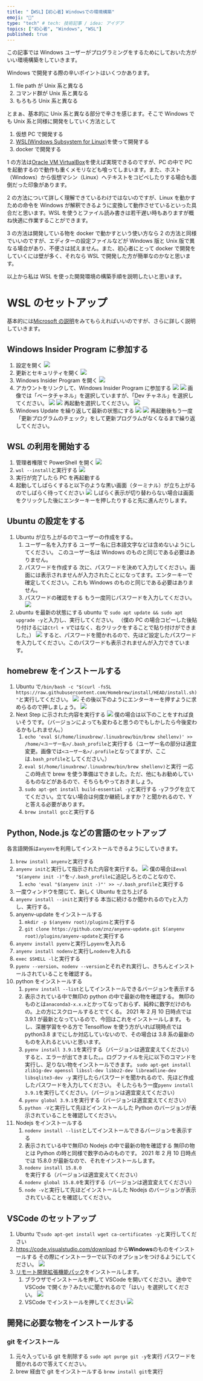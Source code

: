 ```yaml
---
title: "【WSL】【初心者】Windowsでの環境構築"
emoji: "🦁"
type: "tech" # tech: 技術記事 / idea: アイデア
topics: ["初心者", "Windows", "WSL"]
published: true
---
```


この記事では Windows ユーザーがプログラミングをするためにしておいた方がいい環境構築をしていきます。

Windows で開発する際の辛いポイントはいくつかあります。

1. file path が Unix 系と異なる
2. コマンド群が Unix 系と異なる
3. もろもろ Unix 系と異なる

とまぁ、基本的に Unix 系と異なる部分で辛さを感じます。そこで Windows でも Unix 系と同様に開発をしていく方法として

1. 仮想 PC で開発する
2. [WSL(Windows Subsystem for Linux)](https://docs.microsoft.com/ja-jp/windows/wsl/about)を使って開発する
3. docker で開発する

1 の方法は[Oracle VM VirtualBox](https://www.virtualbox.org/)を使えば実現できるのですが、PC の中で PC を起動するので動作も重くメモリなども喰ってしまいます。また、ホスト（Windows）から仮想マシン（Linux）へテキストをコピペしたりする場合も面倒だった印象があります。

2 の方法について詳しく理解できているわけではないのですが、Linux を動かすための命令を Windows が解釈できるように変換して動作させているといった具合だと思います。WSL を使うとファイル読み書きは若干遅い時もありますが概ね快適に作業することができます。

3 の方法は開発している物を docker で動かすという使い方なら 2 の方法と同様でいいのですが、エディターの設定ファイルなどが Windows 版と Unix 版で異なる場合があり、不便さは拭えません。また、初心者にとって docker で開発をしていくには壁が多く、それなら WSL で開発した方が簡単なのかなと思います。

以上から私は WSL を使った開発環境の構築手順を説明したいと思います。

# WSL のセットアップ

基本的には[Microsoft の説明](https://docs.microsoft.com/ja-jp/windows/wsl/install-win10#simplified-installation-for-windows-insiders)をみてもらえればいいのですが、さらに詳しく説明していきます。

## Windows Insider Program に参加する

1. 設定を開く
   ![](https://storage.googleapis.com/zenn-user-upload/g93da5vpbvm6mlihmbkj7462gvjj)
2. 更新とセキュリティを開く
   ![](https://storage.googleapis.com/zenn-user-upload/zjvnfiuti3qkbg66k4kq5w5scpga)
3. Windows Insider Program を開く
   ![](https://storage.googleapis.com/zenn-user-upload/gcdye7114317eyatbxv8oepqbz35)
4. アカウントをリンクして、Windows Insider Program に参加する
   ![](https://storage.googleapis.com/zenn-user-upload/8rn03lrv56racgzxenpmnv5jkcwm)
   ![](https://storage.googleapis.com/zenn-user-upload/lqlrh3a0nh4fiyorvg67fpg842m4)
   画像では「ベータチャネル」を選択していますが、「Dev チャネル」を選択してください。
   ![](https://storage.googleapis.com/zenn-user-upload/4qnifpvkuijh21ybmqf2w3060b5c)
   ![](https://storage.googleapis.com/zenn-user-upload/7mv02fshp925n4zczkl6301egarm)
   再起動を選択してください。
   ![](https://storage.googleapis.com/zenn-user-upload/jd0qdupwqpxftgzmg4ro07k0ucgw)
5. Windows Update を繰り返して最新の状態にする
   ![](https://storage.googleapis.com/zenn-user-upload/lleddgtvsrvmpby83j7puhkqpmux)
   ![](https://storage.googleapis.com/zenn-user-upload/bjqm5z4cwrhv3uh7cc7kkr265720)
   再起動後もう一度「更新プログラムのチェック」をして更新プログラムがなくなるまで繰り返してください。

## WSL の利用を開始する

1. 管理者権限で PowerShell を開く
   ![](https://storage.googleapis.com/zenn-user-upload/wv8siwn4v876o8ttz1lc42gvp66n)
2. `wsl --install`と実行する
   ![](https://storage.googleapis.com/zenn-user-upload/llyigjl15ocxpavwyx8ybiw7xwv2)
3. 実行が完了したら PC を再起動する
4. 起動してしばらくすると以下のような黒い画面（ターミナル）が立ち上がるのでしばらく待ってください
   ![](https://storage.googleapis.com/zenn-user-upload/7pazm3yegvx8amjmcshrw6ycmfna)
   しばらく表示が切り替わらない場合は画面をクリックした後にエンターキーを押したりすると先に進んだりします。

## Ubuntu の設定をする

1. Ubuntu が立ち上がるのでユーザーの作成をする。
   1. ユーザー名を入力する
      ユーザー名に日本語文字などは含めないようにしてください。
      このユーザー名は Windows のものと同じである必要はありません。
   2. パスワードを作成する
      次に、パスワードを決めて入力してください。画面には表示されませんが入力されたことになってます。エンターキーで確定してください。これも Windows のものと同じである必要はありません。
   3. パスワードの確認をする
      もう一度同じパスワードを入力してください。
      ![](https://storage.googleapis.com/zenn-user-upload/54sdr8vf27vozuv8wev212g1qx8v)
2. ubuntu を最新の状態にする
   ubuntu で `sudo apt update && sudo apt upgrade -y`と入力し、実行してください。
   （僕の PC の場合コピーした後貼り付けるには`Ctrl + V`ではなく、右クリックをすることで貼り付けができました。）
   ![](https://storage.googleapis.com/zenn-user-upload/g2qu91xmaawqn9ehymmhs38eegj9)
   すると、パスワードを聞かれるので、先ほど設定したパスワードを入力してください。このパスワードも表示されませんが入力できています。

## homebrew をインストールする

1. Ubuntu で`/bin/bash -c "$(curl -fsSL https://raw.githubusercontent.com/Homebrew/install/HEAD/install.sh)"`と実行してください。
   ![](https://storage.googleapis.com/zenn-user-upload/06v3yw442uvdo1fa9ij6p7ckmkgw)
   その後以下のようにエンターキーを押すように求めらるので押しましょう。
   ![](https://storage.googleapis.com/zenn-user-upload/v7q50hxh1i1lfjvxev8spgry9j5z)
2. Next Step に示された内容を実行する
   ![](https://storage.googleapis.com/zenn-user-upload/xz9hyf0z4hl29ymqjza7tx2yig9j)
   僕の場合は以下のことをすれば良いそうです。（バージョンによっても変わると思うのでもしかしたら今後変わるかもしれません。）
   1. `echo 'eval $(/home/linuxbrew/.linuxbrew/bin/brew shellenv)' >> /home/<ユーザー名>/.bash_profile`と実行する（ユーザー名の部分は適宜変更。画像では`<ユーザー名>/.profile`となってますが、ここは`.bash_profile`としてください。）
   2. `eval $(/home/linuxbrew/.linuxbrew/bin/brew shellenv)`と実行
      一応この時点で brew を使う準備はできました。ただ、他にもお勧めしているものなどがあるので、そちらもやっておきましょう。
   3. `sudo apt-get install build-essential -y`と実行する
      `-y`フラグを立ててください。立てない場合は何度か継続しますか？と聞かれるので、Y と答える必要があります。
   4. `brew install gcc`と実行する

## Python, Node.js などの言語のセットアップ

各言語関係は`anyenv`を利用してインストールできるようにしていきます。

1. `brew install anyenv`と実行する
2. `anyenv init`と実行して指示された内容を実行する。
   ![](https://storage.googleapis.com/zenn-user-upload/ls6r2d35k7o8j86zvpq0n8o9iusj)
   僕の場合は`eval "$(anyenv init -)"`を`~/.bash_profile`に追記しろとのことなので、
   1. `echo 'eval "$(anyenv init -)"' >> ~/.bash_profile`と実行する
3. 一度ウィンドウを閉じて、新しく Ubuntu を立ち上げる
4. `anyenv install --init`と実行する
   本当に続けるか聞かれるので`y`と入力し、実行する。
5. anyenv-update をインストールする
   1. `mkdir -p $(anyenv root)/plugins`と実行する
   2. `git clone https://github.com/znz/anyenv-update.git $(anyenv root)/plugins/anyenv-update`と実行する
6. `anyenv install pyenv`と実行し`pyenv`を入れる
7. `anyenv install nodenv`と実行し`nodenv`を入れる
8. `exec $SHELL -l`と実行する
9. `pyenv --version`、`nodenv --version`とそれぞれ実行し、きちんとインストールされていることを確認する。
10. python をインストールする
    1. `pyenv install --list`としてインストールできるバージョンを表示する
    2. 表示されている中で無印の python の中で最新の物を確認する。
       無印のものとは`anaconda3-x.x.x`とかってなっておらず、純粋に数字だけのもの。上の方にスクロールするとでてくる。
       2021 年 2 月 10 日時点では 3.9.1 が最新となっているので、今回はこれをインストールします。
       もし、深層学習をやる方で Tensolflow を使う方がいれば現時点では python3.8 までにしか対応していないので、その場合は 3.8 系の最新のものを入れるといいと思います。
    3. `pyenv install 3.9.1`を実行する（バージョンは適宜変えてください）
       すると、エラーが出てきました。。ログファイルを元に以下のコマンドを実行し、足りない物をインストールできます。
       `sudo apt-get install zlib1g-dev openssl libssl-dev libbz2-dev libreadline-dev libsqlite3-dev -y`
       実行したらパスワードを聞かれるので、先ほど作成したパスワードを入力してください。
       そしたらもう一度`pyenv install 3.9.1`を実行してください。（バージョンは適宜変えてください）
    4. `pyenv global 3.9.1`を実行する（バージョンは適宜変えてください）
    5. `python -V`と実行して先ほどインストールした Python のバージョンが表示されていることを確認してください。
11. Nodejs をインストールする
    1. `nodenv install --list`としてインストールできるバージョンを表示する
    2. 表示されている中で無印の Nodejs の中で最新の物を確認する
       無印の物とは Python の時と同様で数字のみのものです。
       2021 年 2 月 10 日時点では 15.8.0 が最新なので、それをインストールします。
    3. `nodenv install 15.8.0`を実行する（バージョンは適宜変えてください）
    4. `nodenv global 15.8.0`を実行する（バージョンは適宜変えてください）
    5. `node -v`と実行して先ほどインストールした Nodejs のバージョンが表示されていることを確認してください。

## VSCode のセットアップ

1. Ubuntu で`sudo apt-get install wget ca-certificates -y`と実行してください
2. https://code.visualstudio.com/download から**Windows**のものをインストールする
   その際にインストーラーで以下のオプションをつけるようにしてください。
   ![](https://storage.googleapis.com/zenn-user-upload/z1yt24ox2ez4vn38j4b2bq6jp6xl)
3. [リモート開発拡張機能パック](https://marketplace.visualstudio.com/items?itemName=ms-vscode-remote.vscode-remote-extensionpack)をインストールします。
   1. ブラウザでインストールを押して VSCode を開いてください。
      途中で VSCode で開くか？みたいに聞かれるので「はい」を選択してください。
      ![](https://storage.googleapis.com/zenn-user-upload/usy3ubpekptf32rlmz42yvdhgcd9)
   2. VSCode でインストールを押してください
      ![](https://storage.googleapis.com/zenn-user-upload/4i5woy9k682si2loncb22pbd2unh)

## 開発に必要な物をインストールする

### git をインストール

1. 元々入っている git を削除する
   `sudo apt purge git -y`を実行
   パスワードを聞かれるので答えてください。
2. brew 経由で git をインストールする
   `brew install git`を実行
